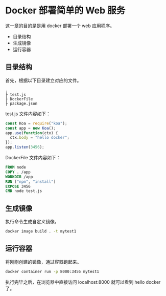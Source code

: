# Docker 部署简单的 Web 服务

这一章的目的是是用 docker 部署一个 web 应用程序。

- 目录结构
- 生成镜像
- 运行容器

## 目录结构

首先，根据以下目录建立对应的文件。

```text
.
├ test.js
├ DockerFile
├ package.json
```

test.js 文件内容如下：

```js
const Koa = require("koa");
const app = new Koa();
app.use(function(ctx) {
  ctx.body = "hello docker";
});
app.listen(3456);
```

DockerFile 文件内容如下：

```dockerfile
FROM node
COPY . /app
WORKDIR /app
RUN ["npm", "install"]
EXPOSE 3456
CMD node test.js
```

## 生成镜像

执行命令生成自定义镜像。

```sh
docker image build . -t mytest1
```

## 运行容器

将刚刚创建的镜像，通过容器跑起来。

```sh
docker container run -p 8000:3456 mytest1
```

执行完毕之后，在浏览器中直接访问 localhost:8000 就可以看到 hello docker 了。
